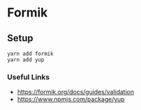 # Formik

## Setup

```shell
yarn add formik
yarn add yup
```

### Useful Links

- https://formik.org/docs/guides/validation
- https://www.npmjs.com/package/yup